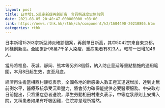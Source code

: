 ```yaml
---
layout: post
title: 日本增1.5萬宗新症再創新高　官員稱速度史無前例
date: 2021-08-05 20:40:47.000000000 +08:00
link: https://news.rthk.hk/rthk/ch/component/k2/1604490-20210805.htm
categories: rthk
---
```


日本新增15263宗新型肺炎確診個案，再創單日新高，其中5042宗來自東京都，同樣創新高。全國累計98萬7千多人染疫，重症患者有823人，較前一日增加46人。

當局將福島、茨城、靜岡、熊本等另外8個縣，納入防止蔓延等重點措施的適用範圍，本月8日起生效，直至月底。

經濟再生擔當相西村康稔表示，全國各地的新感染人數正極其迅速增加，達到史無前例水平，醫療系統承受沉重壓力，將會努力確保能提供必要醫療服務。中央政府日前提出，只將重症患者送院，厚生勞動相田村憲久表示，中等症狀原則上安排入院，又稱患者如果有呼吸困難，住院亦是理所當然。
